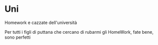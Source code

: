 # Uni
Homework e cazzate dell'università

Per tutti i figli di puttana che cercano di rubarmi gli HomeWork, fate bene, sono perfetti
